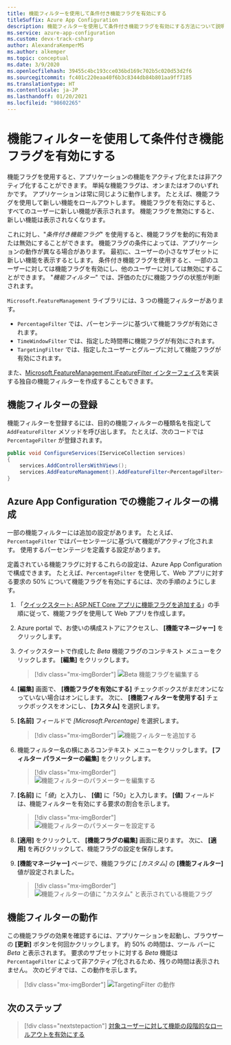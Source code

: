 ```yaml
---
title: 機能フィルターを使用して条件付き機能フラグを有効にする
titleSuffix: Azure App Configuration
description: 機能フィルターを使用して条件付き機能フラグを有効にする方法について説明します。
ms.service: azure-app-configuration
ms.custom: devx-track-csharp
author: AlexandraKemperMS
ms.author: alkemper
ms.topic: conceptual
ms.date: 3/9/2020
ms.openlocfilehash: 39455c4bc193cce036bd169c702b5c020d53d2f6
ms.sourcegitcommit: fc401c220eaa40f6b3c8344db84b801aa9ff7185
ms.translationtype: HT
ms.contentlocale: ja-JP
ms.lasthandoff: 01/20/2021
ms.locfileid: "98602265"
---
```

# <a name="use-feature-filters-to-enable-conditional-feature-flags"></a>機能フィルターを使用して条件付き機能フラグを有効にする

機能フラグを使用すると、アプリケーションの機能をアクティブ化または非アクティブ化することができます。 単純な機能フラグは、オンまたはオフのいずれかです。 アプリケーションは常に同じように動作します。 たとえば、機能フラグを使用して新しい機能をロールアウトします。 機能フラグを有効にすると、すべてのユーザーに新しい機能が表示されます。 機能フラグを無効にすると、新しい機能は表示されなくなります。

これに対し、"_条件付き機能フラグ_" を使用すると、機能フラグを動的に有効または無効にすることができます。 機能フラグの条件によっては、アプリケーションの動作が異なる場合があります。 最初に、ユーザーの小さなサブセットに新しい機能を表示するとします。 条件付き機能フラグを使用すると、一部のユーザーに対しては機能フラグを有効にし、他のユーザーに対しては無効にすることができます。 "_機能フィルター_" では、評価のたびに機能フラグの状態が判断されます。

`Microsoft.FeatureManagement` ライブラリには、3 つの機能フィルターがあります。

- `PercentageFilter` では、パーセンテージに基づいて機能フラグが有効にされます。
- `TimeWindowFilter` では、指定した時間帯に機能フラグが有効にされます。
- `TargetingFilter` では、指定したユーザーとグループに対して機能フラグが有効にされます。

また、[Microsoft.FeatureManagement.IFeatureFilter インターフェイス](/dotnet/api/microsoft.featuremanagement.ifeaturefilter)を実装する独自の機能フィルターを作成することもできます。

## <a name="registering-a-feature-filter"></a>機能フィルターの登録

機能フィルターを登録するには、目的の機能フィルターの種類名を指定して `AddFeatureFilter` メソッドを呼び出します。 たとえば、次のコードでは `PercentageFilter` が登録されます。

```csharp
public void ConfigureServices(IServiceCollection services)
{
    services.AddControllersWithViews();
    services.AddFeatureManagement().AddFeatureFilter<PercentageFilter>();
}
```

## <a name="configuring-a-feature-filter-in-azure-app-configuration"></a>Azure App Configuration での機能フィルターの構成

一部の機能フィルターには追加の設定があります。 たとえば、`PercentageFilter` ではパーセンテージに基づいて機能がアクティブ化されます。 使用するパーセンテージを定義する設定があります。

定義されている機能フラグに対するこれらの設定は、Azure App Configuration で構成できます。 たとえば、`PercentageFilter` を使用して、Web アプリに対する要求の 50% について機能フラグを有効にするには、次の手順のようにします。

1. 「[クイックスタート: ASP.NET Core アプリに機能フラグを追加する](./quickstart-feature-flag-aspnet-core.md)」の手順に従って、機能フラグを使用して Web アプリを作成します。

1. Azure portal で、お使いの構成ストアにアクセスし、 **[機能マネージャー]** をクリックします。

1. クイックスタートで作成した *Beta* 機能フラグのコンテキスト メニューをクリックします。 **[編集]** をクリックします。

    > [!div class="mx-imgBorder"]
    > ![Beta 機能フラグを編集する](./media/edit-beta-feature-flag.png)

1. **[編集]** 画面で、 **[機能フラグを有効にする]** チェックボックスがまだオンになっていない場合はオンにします。 次に、 **[機能フィルターを使用する]** チェックボックスをオンにし、 **[カスタム]** を選択します。 

1. **[名前]** フィールドで *[Microsoft.Percentage]* を選択します。

    > [!div class="mx-imgBorder"]
    > ![機能フィルターを追加する](./media/feature-flag-add-filter.png)

1. 機能フィルター名の横にあるコンテキスト メニューをクリックします。 **[フィルター パラメーターの編集]** をクリックします。

    > [!div class="mx-imgBorder"]
    > ![機能フィルターのパラメーターを編集する](./media/feature-flags-edit-filter-parameters.png)

1. **[名前]** に「*値*」と入力し、 **[値]** に「50」と入力します。 **[値]** フィールドは、機能フィルターを有効にする要求の割合を示します。

    > [!div class="mx-imgBorder"]
    > ![機能フィルターのパラメーターを設定する](./media/feature-flag-set-filter-parameters.png)

1. **[適用]** をクリックして、 **[機能フラグの編集]** 画面に戻ります。 次に、 **[適用]** を再びクリックして、機能フラグの設定を保存します。

1. **[機能マネージャー]** ページで、機能フラグに *[カスタム]* の **[機能フィルター]** 値が設定されました。 

    > [!div class="mx-imgBorder"]
    > ![機能フィルターの値に "カスタム" と表示されている機能フラグ](./media/feature-flag-filter-custom.png)

## <a name="feature-filters-in-action"></a>機能フィルターの動作

この機能フラグの効果を確認するには、アプリケーションを起動し、ブラウザーの **[更新]** ボタンを何回かクリックします。 約 50% の時間は、ツール バーに *Beta* と表示されます。 要求のサブセットに対する *Beta* 機能は `PercentageFilter` によって非アクティブ化されるため、残りの時間は表示されません。 次のビデオでは、この動作を示します。

> [!div class="mx-imgBorder"]
> ![TargetingFilter の動作](./media/feature-flags-percentagefilter.gif)

## <a name="next-steps"></a>次のステップ

> [!div class="nextstepaction"]
> [対象ユーザーに対して機能の段階的なロールアウトを有効にする](./howto-targetingfilter-aspnet-core.md)
